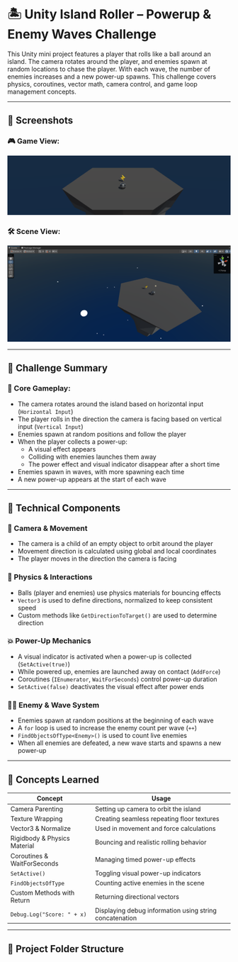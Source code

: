 # 🏝️ Unity Island Roller – Powerup & Enemy Waves Challenge

This Unity mini project features a player that rolls like a ball around an island. The camera rotates around the player, and enemies spawn at random locations to chase the player. With each wave, the number of enemies increases and a new power-up spawns. This challenge covers physics, coroutines, vector math, camera control, and game loop management concepts.

---

## 📸 Screenshots

### 🎮 Game View:
<img src="1.png" alt="Game View" width="700"/>

### 🛠️ Scene View:
<img src="2.png" alt="Scene View" width="700"/>

---

## 🎯 Challenge Summary

### 🧠 Core Gameplay:
- The camera rotates around the island based on horizontal input (`Horizontal Input`)
- The player rolls in the direction the camera is facing based on vertical input (`Vertical Input`)
- Enemies spawn at random positions and follow the player
- When the player collects a power-up:
  - A visual effect appears
  - Colliding with enemies launches them away
  - The power effect and visual indicator disappear after a short time
- Enemies spawn in waves, with more spawning each time
- A new power-up appears at the start of each wave

---

## 🧱 Technical Components

### 🎥 Camera & Movement
- The camera is a child of an empty object to orbit around the player
- Movement direction is calculated using global and local coordinates
- The player moves in the direction the camera is facing

### 🧲 Physics & Interactions
- Balls (player and enemies) use physics materials for bouncing effects
- `Vector3` is used to define directions, normalized to keep consistent speed
- Custom methods like `GetDirectionToTarget()` are used to determine direction

### 💥 Power-Up Mechanics
- A visual indicator is activated when a power-up is collected (`SetActive(true)`)
- While powered up, enemies are launched away on contact (`AddForce`)
- Coroutines (`IEnumerator`, `WaitForSeconds`) control power-up duration
- `SetActive(false)` deactivates the visual effect after power ends

### 🧟‍♂️ Enemy & Wave System
- Enemies spawn at random positions at the beginning of each wave
- A `for` loop is used to increase the enemy count per wave (`++`)
- `FindObjectsOfType<Enemy>()` is used to count live enemies
- When all enemies are defeated, a new wave starts and spawns a new power-up

---

## 🧠 Concepts Learned

| Concept                      | Usage                                                        |
|------------------------------|---------------------------------------------------------------|
| Camera Parenting             | Setting up camera to orbit the island                        |
| Texture Wrapping             | Creating seamless repeating floor textures                   |
| Vector3 & Normalize          | Used in movement and force calculations                      |
| Rigidbody & Physics Material | Bouncing and realistic rolling behavior                      |
| Coroutines & WaitForSeconds  | Managing timed power-up effects                              |
| `SetActive()`                | Toggling visual power-up indicators                          |
| `FindObjectsOfType`          | Counting active enemies in the scene                         |
| Custom Methods with Return   | Returning directional vectors                                |
| `Debug.Log("Score: " + x)`   | Displaying debug information using string concatenation      |

---

## 📁 Project Folder Structure
